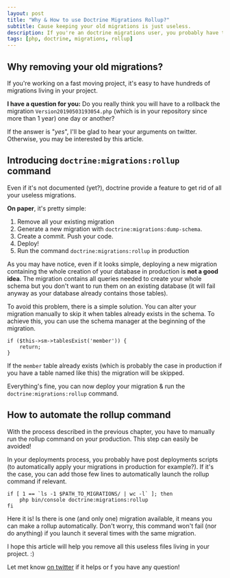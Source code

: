 ```yaml
---
layout: post
title: "Why & How to use Doctrine Migrations Rollup?"
subtitle: Cause keeping your old migrations is just useless.
description: If you're an doctrine migrations user, you probably have tens or hundreds old migrations living in your project.
tags: [php, doctrine, migrations, rollup]
---
```


## Why removing your old migrations?

If you're working on a fast moving project, it's easy to have hundreds of migrations living in your project.

**I have a question for you:** Do you really think you will have to a rollback the migration `Version20190503193054.php` (which is in your repository since more than 1 year) one day or another?

If the answer is "*yes*", I'll be glad to hear your arguments on twitter. Otherwise, you may be interested by this article.

## Introducing `doctrine:migrations:rollup` command

Even if it's not documented (yet?), doctrine provide a feature to get rid of all your useless migrations.

**On paper**, it's pretty simple:

1. Remove all your existing migration
1. Generate a new migration with `doctrine:migrations:dump-schema`.
1. Create a commit. Push your code.
1. Deploy!
1. Run the command `doctrine:migrations:rollup` in production

As you may have notice, even if it looks simple, deploying a new migration containing the whole creation of your database in production is **not a good idea**. The migration contains all queries needed to create your whole schema but you don't want to run them on an existing database (it will fail anyway as your database already contains those tables).

To avoid this problem, there is a simple solution. You can alter your migration manually to skip it when tables already exists in the schema. To achieve this, you can use the schema manager at the beginning of the migration.

```language-php
if ($this->sm->tablesExist('member')) {
    return;
}
```

If the `member` table already exists (which is probably the case in production if you have a table named like this) the migration will be skipped.

Everything's fine, you can now deploy your migration & run the `doctrine:migrations:rollup` command.

## How to automate the rollup command

With the process described in the previous chapter, you have to manually run the rollup command on your production. This step can easily be avoided!

In your deployments process, you probably have post deployments scripts (to automatically apply your migrations in production for example?). If it's the case, you can add those few lines to automatically launch the rollup command if relevant.

```language-bash
if [ 1 == `ls -1 $PATH_TO_MIGRATIONS/ | wc -l` ]; then
    php bin/console doctrine:migrations:rollup
fi
```

Here it is! Is there is one (and only one) migration available, it means you can make a rollup automatically. Don't worry, this command won't fail (nor do anything) if you launch it several times with the same migration.

I hope this article will help you remove all this useless files living in your project. :)

Let met know [on twitter](https://twitter.com/odolbeau) if it helps or f you have any question!
